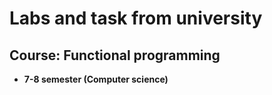 # Labs and task from university

## Course: Functional programming 

 - **7-8 semester (Computer science)**